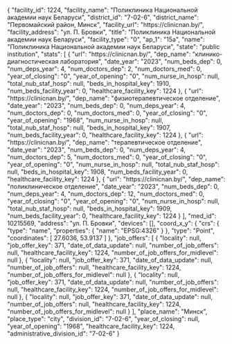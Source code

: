 {
    "facility_id": 1224,
    "facility_name": "Поликлиника Национальной академии наук Беларуси",
    "district_id": "7-02-6",
    "district_name": "Первомайский район, Минск",
    "facility_url": "https:\/\/clinicnan.by\/",
    "facility_address": "ул. П. Бровки",
    "title": "Поликлиника Национальной академии наук Беларуси",
    "facility_type": "0",
    "ap_1": "15а",
    "name": "Поликлиника Национальной академии наук Беларуси",
    "state": "public institution",
    "stats": [
        {
            "url": "https:\/\/clinicnan.by\/",
            "dep_name": "клинико-диагностическая лаборатория",
            "date_year": "2023",
            "num_beds_dep": 0,
            "num_deps_year": 4,
            "num_doctors_dep": 2,
            "num_doctors_med": 0,
            "year_of_closing": "0",
            "year_of_opening": "0",
            "num_nurse_in_hosp": null,
            "total_nub_staf_hosp": null,
            "beds_in_hospital_key": 1910,
            "num_beds_facility_year": 0,
            "healthcare_facility_key": 1224
        },
        {
            "url": "https:\/\/clinicnan.by\/",
            "dep_name": "физиотерапевтическое отделение",
            "date_year": "2023",
            "num_beds_dep": 0,
            "num_deps_year": 4,
            "num_doctors_dep": 0,
            "num_doctors_med": 0,
            "year_of_closing": "0",
            "year_of_opening": "1968",
            "num_nurse_in_hosp": null,
            "total_nub_staf_hosp": null,
            "beds_in_hospital_key": 1907,
            "num_beds_facility_year": 0,
            "healthcare_facility_key": 1224
        },
        {
            "url": "https:\/\/clinicnan.by\/",
            "dep_name": "терапевтическое отделение",
            "date_year": "2023",
            "num_beds_dep": 0,
            "num_deps_year": 4,
            "num_doctors_dep": 5,
            "num_doctors_med": 0,
            "year_of_closing": "0",
            "year_of_opening": "0",
            "num_nurse_in_hosp": null,
            "total_nub_staf_hosp": null,
            "beds_in_hospital_key": 1908,
            "num_beds_facility_year": 0,
            "healthcare_facility_key": 1224
        },
        {
            "url": "https:\/\/clinicnan.by\/",
            "dep_name": "поликлиническое отделение",
            "date_year": "2023",
            "num_beds_dep": 0,
            "num_deps_year": 4,
            "num_doctors_dep": 12,
            "num_doctors_med": 0,
            "year_of_closing": "0",
            "year_of_opening": "0",
            "num_nurse_in_hosp": null,
            "total_nub_staf_hosp": null,
            "beds_in_hospital_key": 1909,
            "num_beds_facility_year": 0,
            "healthcare_facility_key": 1224
        }
    ],
    "med_id": 10215569,
    "address": "ул. П. Бровки",
    "devices": [],
    "coord_x_y": {
        "crs": {
            "type": "name",
            "properties": {
                "name": "EPSG:4326"
            }
        },
        "type": "Point",
        "coordinates": [
            27.6036,
            53.9137
        ]
    },
    "job_offers": [
        {
            "locality": null,
            "job_offer_key": 371,
            "date_of_data_update": null,
            "number_of_job_offers": null,
            "healthcare_facility_key": 1224,
            "number_of_job_offers_for_midlevel": null
        },
        {
            "locality": null,
            "job_offer_key": 371,
            "date_of_data_update": null,
            "number_of_job_offers": null,
            "healthcare_facility_key": 1224,
            "number_of_job_offers_for_midlevel": null
        },
        {
            "locality": null,
            "job_offer_key": 371,
            "date_of_data_update": null,
            "number_of_job_offers": null,
            "healthcare_facility_key": 1224,
            "number_of_job_offers_for_midlevel": null
        },
        {
            "locality": null,
            "job_offer_key": 371,
            "date_of_data_update": null,
            "number_of_job_offers": null,
            "healthcare_facility_key": 1224,
            "number_of_job_offers_for_midlevel": null
        }
    ],
    "place_name": "Минск",
    "place_type": "city",
    "division_id": "7-02-6",
    "year_of_closing": null,
    "year_of_opening": "1968",
    "healthcare_facility_key": 1224,
    "administrative_division_id": "7-02-6"
}